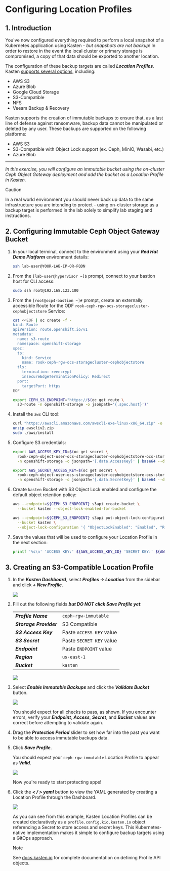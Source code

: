 # Configuring Location Profiles

## 1. Introduction

You've now configured everything required to perform a local snapshot of a Kubernetes application using Kasten - *but snapshots are not backup!* In order to restore in the event the local cluster or primary storage is compromised, a copy of that data should be exported to another location.

The configuration of these backup targets are called ***Location Profiles***. Kasten [supports several options](https://docs.kasten.io/latest/usage/configuration.html), including:
  - AWS S3
  - Azure Blob
  - Google Cloud Storage
  - S3-Compatible
  - NFS
  - Veeam Backup & Recovery

Kasten supports the creation of immutable backups to ensure that, as a last line of defense against ransomware, backup data cannot be manipulated or deleted by any user. These backups are supported on the following platforms:
  - AWS S3
  - S3-Compatible with Object Lock support (ex. Ceph, MinIO, Wasabi, etc.)
  - Azure Blob

---

*In this exercise, you will configure an immutable bucket using the on-cluster Ceph Object Gateway deployment and add the bucket as a Location Profile in Kasten.*

> [!CAUTION]
>
> In a real world environment you should never back up data to the same infrastructure you are intending to protect - using on-cluster storage as a backup target is performed in the lab solely to simplify lab staging and instructions. 

## 2. Configuring Immutable Ceph Object Gateway Bucket

1. In your local terminal, connect to the environment using your ***Red Hat Demo Platform*** environment details:

    ```bash
    ssh lab-user@YOUR-LAB-IP-OR-FQDN
    ```

1. From the `[lab-user@hypervisor ~]$` prompt, connect to your bastion host for CLI access:

    ```bash
    sudo ssh root@192.168.123.100
    ```

1. From the `[root@ocp4-bastion ~]#` prompt, create an externally accessible Route for the ODF `rook-ceph-rgw-ocs-storagecluster-cephobjectstore` Service:

    ```bash
    cat <<EOF | oc create -f - 
    kind: Route
    apiVersion: route.openshift.io/v1
    metadata:
      name: s3-route
      namespace: openshift-storage
    spec:
      to:
        kind: Service
        name: rook-ceph-rgw-ocs-storagecluster-cephobjectstore
      tls:
        termination: reencrypt
        insecureEdgeTerminationPolicy: Redirect
      port:
        targetPort: https
    EOF

    export CEPH_S3_ENDPOINT="https://$(oc get route \
      s3-route -n openshift-storage -o jsonpath='{.spec.host}')"
    ```

1. Install the `aws` CLI tool:

    ```bash
    curl "https://awscli.amazonaws.com/awscli-exe-linux-x86_64.zip" -o "awscliv2.zip"
    unzip awscliv2.zip
    sudo ./aws/install
    ```

1. Configure S3 credentials:

    ```bash
    export AWS_ACCESS_KEY_ID=$(oc get secret \
      rook-ceph-object-user-ocs-storagecluster-cephobjectstore-ocs-storagecluster-cephobjectstoreuser \
      -n openshift-storage -o jsonpath='{.data.AccessKey}' | base64 --decode)

    export AWS_SECRET_ACCESS_KEY=$(oc get secret \
      rook-ceph-object-user-ocs-storagecluster-cephobjectstore-ocs-storagecluster-cephobjectstoreuser \
      -n openshift-storage -o jsonpath='{.data.SecretKey}' | base64 --decode)
    ```

1. Create `kasten` Bucket with S3 Object Lock enabled and configure the default object retention policy:

    ```bash
    aws --endpoint=${CEPH_S3_ENDPOINT} s3api create-bucket \
      --bucket kasten --object-lock-enabled-for-bucket

    aws --endpoint=${CEPH_S3_ENDPOINT} s3api put-object-lock-configuration \
      --bucket kasten \
      --object-lock-configuration '{ "ObjectLockEnabled": "Enabled", "Rule": { "DefaultRetention": { "Mode": "COMPLIANCE", "Days": 5 }}}'
    ```

1. Save the values that will be used to configure your Location Profile in the next section:

    ```bash
    printf '%s\n' 'ACCESS KEY:' ${AWS_ACCESS_KEY_ID} 'SECRET KEY:' ${AWS_SECRET_ACCESS_KEY} 'ENDPOINT:' ${CEPH_S3_ENDPOINT}
    ```

## 3. Creating an S3-Compatible Location Profile

1. In the ***Kasten Dashboard***, select ***Profiles → Location*** from the sidebar and click ***+ New Profile***.

    ![](static/location-profile/01.png)

1. Fill out the following fields ***but DO NOT click Save Profile yet***:

    |  |  |
    |---|---|
    | ***Profile Name*** | `ceph-rgw-immutable` |
    | ***Storage Provider*** | S3 Compatible |
    | ***S3 Access Key*** | Paste `ACCESS KEY` value |
    | ***S3 Secret*** | Paste `SECRET KEY` value |
    | ***Endpoint*** | Paste `ENDPOINT` value |
    | ***Region*** | `us-east-1` |
    | ***Bucket*** | `kasten` |

    ![](static/location-profile/02.png)

1. Select ***Enable Immutable Backups*** and click the ***Validate Bucket*** button.

    ![](static/location-profile/03.png)

    You should expect for all checks to pass, as shown. If you encounter errors, verify your ***Endpoint***, ***Access***, ***Secret***, and ***Bucket*** values are correct before attempting to validate again.

1. Drag the ***Protection Period*** slider to set how far into the past you want to be able to access immutable backups data.

1. Click ***Save Profile***.

    You should expect your `ceph-rgw-immutable` Location Profile to appear as ***Valid***.

    ![](static/location-profile/04.png)

    Now you're ready to start protecting apps!

1. Click the ***< / > yaml*** button to view the YAML generated by creating a Location Profile through the Dashboard.

    ![](static/location-profile/06.png)

    As you can see from this example, Kasten Location Profiles can be created declaratively as a `profile.config.kio.kasten.io` object referencing a Secret to store access and secret keys. This Kubernetes-native implementation makes it simple to configure backup targets using a GitOps approach.

    > [!NOTE]
    >
    > See [docs.kasten.io](https://docs.kasten.io/latest/api/profiles.html) for complete documentation on defining Profile API objects.